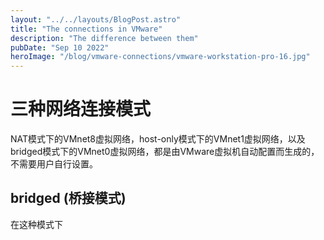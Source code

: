 ```yaml
---
layout: "../../layouts/BlogPost.astro"
title: "The connections in VMware"
description: "The difference between them"
pubDate: "Sep 10 2022"
heroImage: "/blog/vmware-connections/vmware-workstation-pro-16.jpg"
---
```


# 三种网络连接模式

NAT模式下的VMnet8虚拟网络，host-only模式下的VMnet1虚拟网络，以及bridged模式下的VMnet0虚拟网络，都是由VMware虚拟机自动配置而生成的，不需要用户自行设置。

## bridged (桥接模式)

在这种模式下